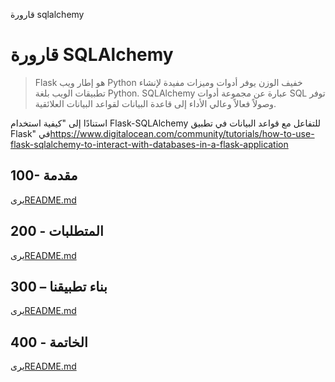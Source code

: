 قارورة sqlalchemy

# قارورة SQLAlchemy

> Flask هو إطار ويب Python خفيف الوزن يوفر أدوات وميزات مفيدة لإنشاء تطبيقات الويب بلغة Python.
> SQLAlchemy عبارة عن مجموعة أدوات SQL توفر وصولاً فعالاً وعالي الأداء إلى قاعدة البيانات لقواعد البيانات العلائقية.

استنادًا إلى "كيفية استخدام Flask-SQLAlchemy للتفاعل مع قواعد البيانات في تطبيق Flask" في<https://www.digitalocean.com/community/tutorials/how-to-use-flask-sqlalchemy-to-interact-with-databases-in-a-flask-application>

## 100- مقدمة

يرى[README.md](./100/README.md)

## 200 - المتطلبات

يرى[README.md](./200/README.md)

## 300 – بناء تطبيقنا

يرى[README.md](./300/README.md)

## 400 - الخاتمة

يرى[README.md](./400/README.md)
